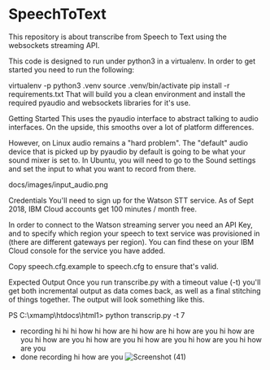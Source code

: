 # SpeechToText
This repository is about transcribe from Speech to Text using the websockets streaming API.



This code is designed to run under python3 in a virtualenv. In order to get started you need to run the following:

virtualenv -p python3 .venv
source .venv/bin/activate
pip install -r requirements.txt
That will build you a clean environment and install the required pyaudio and websockets libraries for it's use.

Getting Started
This uses the pyaudio interface to abstract talking to audio interfaces. On the upside, this smooths over a lot of platform differences.

However, on Linux audio remains a "hard problem". The "default" audio device that is picked up by pyaudio by default is going to be what your sound mixer is set to. In Ubuntu, you will need to go to the Sound settings and set the input to what you want to record from there.

docs/images/input_audio.png

Credentials
You'll need to sign up for the Watson STT service. As of Sept 2018, IBM Cloud accounts get 100 minutes / month free.

In order to connect to the Watson streaming server you need an API Key, and to specify which region your speech to text service was provisioned in (there are different gateways per region). You can find these on your IBM Cloud console for the service you have added.

Copy speech.cfg.example to speech.cfg to ensure that's valid.

Expected Output
Once you run transcribe.py with a timeout value (-t) you'll get both incremental output as data comes back, as well as a final stitching of things together. The output will look something like this.

PS C:\xmamp\htdocs\html1> python transcrip.py -t 7 
* recording
hi 
hi 
hi how 
hi how are 
hi how are 
hi how are you 
hi how are you 
hi how are you 
hi how are you 
hi how are you 
hi how are you 
hi how are you 
* done recording
 hi how are you 
 ![Screenshot (41)](https://user-images.githubusercontent.com/85635520/127236770-5228839d-91fb-453e-ba71-7e37f707258f.png)

